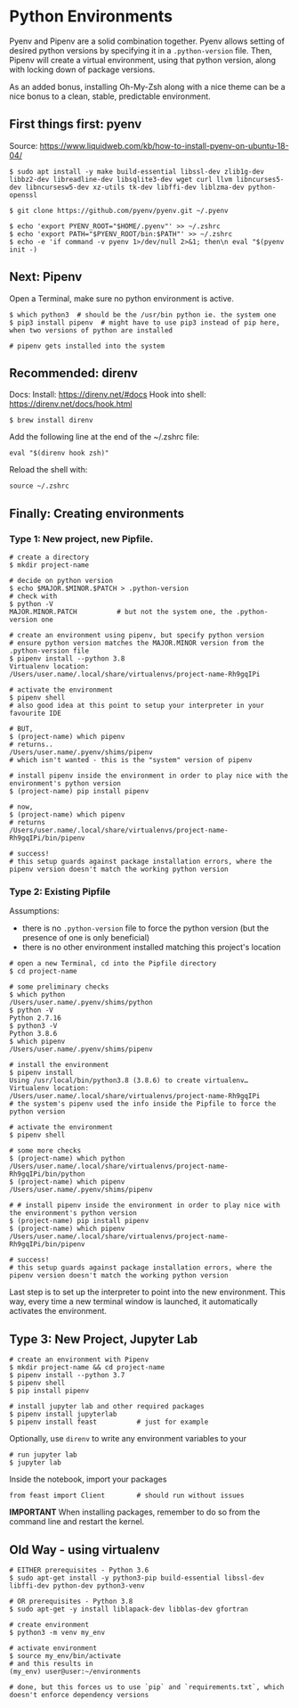# Python Environments

Pyenv and Pipenv are a solid combination together. Pyenv allows setting of desired python versions by specifying it in a `.python-version` file. Then, Pipenv will create a virtual environment, using that python version, along with locking down of package versions.

As an added bonus, installing Oh-My-Zsh along with a nice theme can be a nice bonus to a clean, stable, predictable environment.

## First things first: pyenv

Source:
https://www.liquidweb.com/kb/how-to-install-pyenv-on-ubuntu-18-04/

```
$ sudo apt install -y make build-essential libssl-dev zlib1g-dev libbz2-dev libreadline-dev libsqlite3-dev wget curl llvm libncurses5-dev libncursesw5-dev xz-utils tk-dev libffi-dev liblzma-dev python-openssl

$ git clone https://github.com/pyenv/pyenv.git ~/.pyenv

$ echo 'export PYENV_ROOT="$HOME/.pyenv"' >> ~/.zshrc
$ echo 'export PATH="$PYENV_ROOT/bin:$PATH"' >> ~/.zshrc
$ echo -e 'if command -v pyenv 1>/dev/null 2>&1; then\n eval "$(pyenv init -)
```

## Next: Pipenv

Open a Terminal, make sure no python environment is active.
```
$ which python3  # should be the /usr/bin python ie. the system one
$ pip3 install pipenv  # might have to use pip3 instead of pip here, when two versions of python are installed

# pipenv gets installed into the system
```

## Recommended: direnv

Docs:
Install: https://direnv.net/#docs
Hook into shell: https://direnv.net/docs/hook.html

```
$ brew install direnv
```

Add the following line at the end of the ~/.zshrc file:
```
eval "$(direnv hook zsh)"
```

Reload the shell with:
```
source ~/.zshrc
```

## Finally: Creating environments

### Type 1: New project, new Pipfile.

```
# create a directory
$ mkdir project-name

# decide on python version
$ echo $MAJOR.$MINOR.$PATCH > .python-version
# check with
$ python -V
MAJOR.MINOR.PATCH          # but not the system one, the .python-version one

# create an environment using pipenv, but specify python version
# ensure python version matches the MAJOR.MINOR version from the .python-version file
$ pipenv install --python 3.8
Virtualenv location: /Users/user.name/.local/share/virtualenvs/project-name-Rh9gqIPi

# activate the environment
$ pipenv shell
# also good idea at this point to setup your interpreter in your favourite IDE

# BUT,
$ (project-name) which pipenv
# returns..
/Users/user.name/.pyenv/shims/pipenv
# which isn't wanted - this is the "system" version of pipenv

# install pipenv inside the environment in order to play nice with the environment's python version
$ (project-name) pip install pipenv

# now,
$ (project-name) which pipenv
# returns
/Users/user.name/.local/share/virtualenvs/project-name-Rh9gqIPi/bin/pipenv

# success!
# this setup guards against package installation errors, where the pipenv version doesn't match the working python version
```

### Type 2: Existing Pipfile

Assumptions:

- there is no `.python-version` file to force the python version (but the presence of one is only beneficial)
- there is no other environment installed matching this project's location

```
# open a new Terminal, cd into the Pipfile directory
$ cd project-name

# some preliminary checks
$ which python
/Users/user.name/.pyenv/shims/python
$ python -V
Python 2.7.16
$ python3 -V
Python 3.8.6
$ which pipenv
/Users/user.name/.pyenv/shims/pipenv

# install the environment
$ pipenv install
Using /usr/local/bin/python3.8 (3.8.6) to create virtualenv…
Virtualenv location: /Users/user.name/.local/share/virtualenvs/project-name-Rh9gqIPi
# the system's pipenv used the info inside the Pipfile to force the python version

# activate the environment
$ pipenv shell

# some more checks
$ (project-name) which python
/Users/user.name/.local/share/virtualenvs/project-name-Rh9gqIPi/bin/python
$ (project-name) which pipenv
/Users/user.name/.pyenv/shims/pipenv

# # install pipenv inside the environment in order to play nice with the environment's python version
$ (project-name) pip install pipenv
$ (project-name) which pipenv
/Users/user.name/.local/share/virtualenvs/project-name-Rh9gqIPi/bin/pipenv

# success!
# this setup guards against package installation errors, where the pipenv version doesn't match the working python version
```

Last step is to set up the interpreter to point into the new environment. This way, every time a new terminal window is launched, it automatically activates the environment.

## Type 3: New Project, Jupyter Lab

```
# create an environment with Pipenv
$ mkdir project-name && cd project-name
$ pipenv install --python 3.7
$ pipenv shell
$ pip install pipenv

# install jupyter lab and other required packages
$ pipenv install jupyterlab
$ pipenv install feast          # just for example
```

Optionally, use `direnv` to write any environment variables to your 

```
# run jupyter lab
$ jupyter lab
```

Inside the notebook, import your packages
```
from feast import Client        # should run without issues
```

**IMPORTANT**
When installing packages, remember to do so from the command line and restart the kernel.

## Old Way - using virtualenv

```
# EITHER prerequisites - Python 3.6
$ sudo apt-get install -y python3-pip build-essential libssl-dev libffi-dev python-dev python3-venv

# OR prerequisites - Python 3.8
$ sudo apt-get -y install liblapack-dev libblas-dev gfortran

# create environment
$ python3 -m venv my_env

# activate environment
$ source my_env/bin/activate
# and this results in
(my_env) user@user:~/environments

# done, but this forces us to use `pip` and `requirements.txt`, which doesn't enforce dependency versions
```
